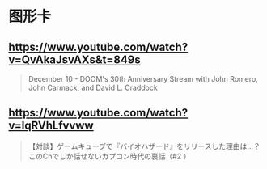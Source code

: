 # 图形卡

## https://www.youtube.com/watch?v=QvAkaJsvAXs&t=849s

> December 10 - DOOM's 30th Anniversary Stream with John Romero, John Carmack, and David L. Craddock

## https://www.youtube.com/watch?v=lqRVhLfvvww

> 【対談】ゲームキューブで『バイオハザード』をリリースした理由は…？このChでしか話せないカプコン時代の裏話（#2 ） 
